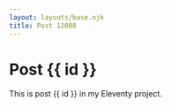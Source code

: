 ```yaml
---
layout: layouts/base.njk
title: Post 12088
---
```


# Post {{ id }}

This is post {{ id }} in my Eleventy project.
